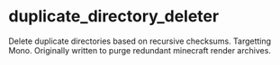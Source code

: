 # duplicate_directory_deleter
Delete duplicate directories based on recursive checksums. Targetting Mono. Originally written to purge redundant minecraft render archives.
